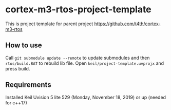 # cortex-m3-rtos-project-template

This is project template for parent project https://github.com/t4th/cortex-m3-rtos

## How to use
Call `git submodule update --remote` to update submodules and then `rtos/build.BAT` to rebuild lib file.
Open `keil/project-template.uvprojx` and press build.

## Requirements
Installed Keil Uvision 5 lite 529 (Monday, November 18, 2019) or up (needed for c++17)